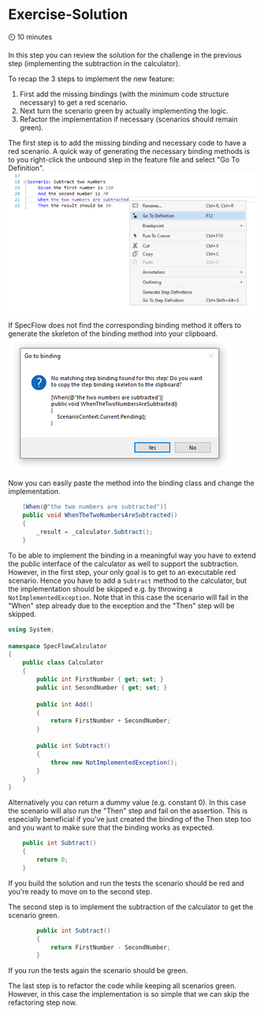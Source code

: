 Exercise-Solution
========

⏲️ 10 minutes

In this step you can review the solution for the challenge in the previous step (implementing the subtraction in the calculator).

To recap the 3 steps to implement the new feature:

1. First add the missing bindings (with the minimum code structure necessary) to get a red scenario.
2. Next turn the scenario green by actually implementing the logic.
3. Refactor the implementation if necessary (scenarios should remain green).

The first step is to add the missing binding and necessary code to have a red scenario. A quick way of generating the necessary binding methods is to you right-click the unbound step in the feature file and select "Go To Definition".  
![Ubound Step Go To Definition](../_static/step10/unbound_step_go_to_definition.png)

If SpecFlow does not find the corresponding binding method it offers to generate the skeleton of the binding method into your clipboard.  
![Copy Skeleton To Clipboard](../_static/step10/copy_skeleton_to_clipboard.png)

Now you can easily paste the method into the binding class and change the implementation.

``` c#
    [When(@"the two numbers are subtracted")]
    public void WhenTheTwoNumbersAreSubtracted()
    {
        _result = _calculator.Subtract();
    }
```

To be able to implement the binding in a meaningful way you have to extend the public interface of the calculator as well to support the subtraction. However, in the first step, your only goal is to get to an executable red scenario.
Hence you have to add a `Subtract` method to the calculator, but the implementation should be skipped e.g. by throwing a `NotImplementedException`.
Note that in this case the scenario will fail in the "When" step already due to the exception and the "Then" step will be skipped.

``` c#
using System;

namespace SpecFlowCalculator
{
    public class Calculator
    {
        public int FirstNumber { get; set; }
        public int SecondNumber { get; set; }

        public int Add()
        {
            return FirstNumber + SecondNumber;
        }

        public int Subtract()
        {
            throw new NotImplementedException();
        }
    }
}
```

Alternatively you can return a dummy value (e.g. constant 0). In this case the scenario will also run the "Then" step and fail on the assertion. This is especially beneficial if you've just created the binding of the Then step too and you want to make sure that the binding works as expected.

``` c#
    public int Subtract()
    {
        return 0;
    }
```

If you build the solution and run the tests the scenario should be red and you're ready to move on to the second step.

The second step is to implement the subtraction of the calculator to get the scenario green.

``` c#
        public int Subtract()
        {
            return FirstNumber - SecondNumber;
        }
```

If you run the tests again the scenario should be green.

The last step is to refactor the code while keeping all scenarios green. However, in this case the implementation is so simple that we can skip the refactoring step now.
